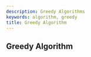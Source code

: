 ```yaml
---
description: Greedy Algorithms
keywords: algorithm, greedy
title: Greedy Algorithm
---
```


## Greedy Algorithm
